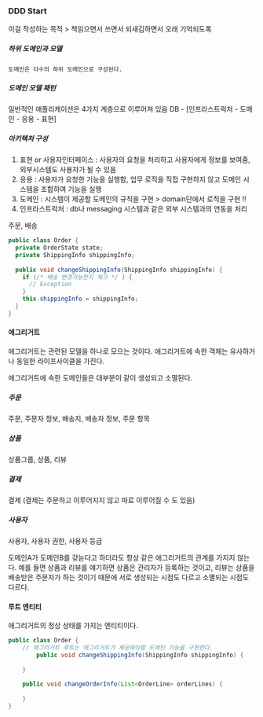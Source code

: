 ### DDD Start

이걸 작성하는 목적 > 책읽으면서 쓰면서 되새김하면서 오래 기억되도록



##### 하위 도메인과 모델

```
도메인은 다수의 하위 도메인으로 구성된다. 
```

##### 도메인 모델 패턴

일반적인 애플리케이션은 4가지 계층으로 이루어져 있음 DB - [인프라스트럭처 - 도메인 - 응용 - 표현] 

##### 아키텍처 구성

1. 표현 or 사용자인터페이스 : 사용자의 요청을 처리하고 사용자에게 정보를 보여줌, 외부시스템도 사용자가 될 수 있음
2. 응용 : 사용자가 요청한 기능을 실행함, 업무 로직을 직접 구현하지 않고 도메인 시스템을 조합하여 기능을 실행
3. 도메인 : 시스템이 제공할 도메인의 규칙을 구현 > domain단에서 로직을 구현 !!
4. 인프라스트럭처 : db나 messaging 시스템과 같은 외부 시스템과의 연동을 처리



주문, 배송

```java
public class Order {
  private OrderState state;
  private ShippingInfo shippingInfo;
  
  public void changeShippingInfo(ShippingInfo shippingInfo) {
    if (/* 배송 변경가능한지 체크 */ ) {
      // Exception
    }
    this.shippingInfo = shippingInfo;
  }
}
```



#### 애그리거트

애그리거트는 관련된 모델을 하나로 모으는 것이다. 애그리거트에 속한 객체는 유사하거나 동일한 라이프사이클을 가진다. 

애그리거트에 속한 도메인들은 대부분이 같이 생성되고 소멸된다.



##### 주문

주문, 주문자 정보, 배송지, 배송자 정보, 주문 항목

##### 상품

상품그룹, 상품, 리뷰

##### 결제

결제 (결제는 주문하고 이루어지지 않고 따로 이루어질 수 도 있음)

##### 사용자

사용자, 사용자 권한, 사용자 등급



도메인A가 도메인B를 갖늗다고 하더라도 항상 같은 애그리거트의 관계를 가지지 않는다. 예를 들면 상품과 리뷰를 얘기하면 상품은 관리자가 등록하는 것이고, 리뷰는 상품을 배송받은 주문자가 하는 것이기 때문에 서로 생성되는 시점도 다르고 소멸되는 시점도 다르다.



#### 루트 엔티티

애그리거트의 정상 상태를 가지는 엔티티이다.

```java
public class Order {
  	// 애그리거트 루트는 애그리거트가 제공해야할 도메인 기능을 구현한다.
		public void changeShippingInfo(ShippingInfo shippingInfo) {
      
    }
  
  	public void changeOrderInfo(List<OrderLine> orderLines) {
      
    }
}
```


